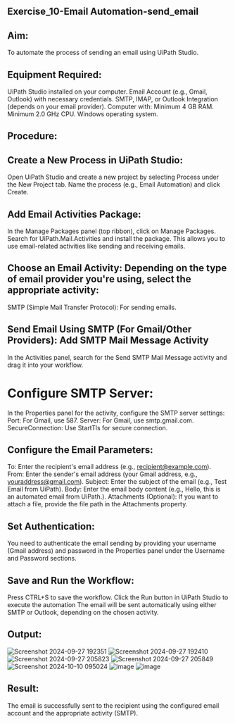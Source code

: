 ## Exercise_10-Email Automation-send_email
## Aim:
To automate the process of sending an email using UiPath Studio.

## Equipment Required:
UiPath Studio installed on your computer.
Email Account (e.g., Gmail, Outlook) with necessary credentials.
SMTP, IMAP, or Outlook Integration (depends on your email provider).
Computer with:
Minimum 4 GB RAM.
Minimum 2.0 GHz CPU.
Windows operating system.

## Procedure:
## Create a New Process in UiPath Studio:
Open UiPath Studio and create a new project by selecting Process under the New Project tab.
Name the process (e.g., Email Automation) and click Create.

## Add Email Activities Package:
In the Manage Packages panel (top ribbon), click on Manage Packages.
Search for UiPath.Mail.Activities and install the package. This allows you to use email-related activities
like sending and receiving emails.

## Choose an Email Activity: Depending on the type of email provider you're using, select the appropriate activity:
SMTP (Simple Mail Transfer Protocol): For sending emails.

## Send Email Using SMTP (For Gmail/Other Providers): Add SMTP Mail Message Activity
In the Activities panel, search for the Send SMTP Mail Message activity and drag it into your workflow.

# Configure SMTP Server:
In the Properties panel for the activity, configure the SMTP server settings:
Port: For Gmail, use 587.
Server: For Gmail, use smtp.gmail.com.
SecureConnection: Use StartTls for secure connection.

## Configure the Email Parameters:
To: Enter the recipient's email address (e.g., recipient@example.com).
From: Enter the sender's email address (your Gmail address, e.g., youraddress@gmail.com).
Subject: Enter the subject of the email (e.g., Test Email from UiPath).
Body: Enter the email body content (e.g., Hello, this is an automated email from UiPath.).
Attachments (Optional): If you want to attach a file, provide the file path in the Attachments property.

## Set Authentication:
You need to authenticate the email sending by providing your username (Gmail address) and
password in the Properties panel under the Username and Password sections.

## Save and Run the Workflow:
Press CTRL+S to save the workflow.
Click the Run button in UiPath Studio to execute the automation
The email will be sent automatically using either SMTP or Outlook, depending on the chosen activity.

## Output:
![Screenshot 2024-09-27 192351](https://github.com/user-attachments/assets/7951e4db-c084-4001-8c5b-e1882b348919) 
![Screenshot 2024-09-27 192410](https://github.com/user-attachments/assets/37caacdb-aceb-4aef-a202-f3dc1ce5670f)
![Screenshot 2024-09-27 205823](https://github.com/user-attachments/assets/640f8b14-a857-487c-8526-b9709af00acd)
![Screenshot 2024-09-27 205849](https://github.com/user-attachments/assets/60707272-824e-4c63-b8f7-2cd17a4c7fba)
![Screenshot 2024-10-10 095024](https://github.com/user-attachments/assets/b0664e67-d6bf-43c7-b948-3678b4b56a5f)
![image](https://github.com/user-attachments/assets/d50ed55e-41db-49dc-b004-a1195ec62c19)
![image](https://github.com/user-attachments/assets/d93f4ae6-e177-4173-b244-e77950a2fa6e)

## Result:
The email is successfully sent to the recipient using the configured email account and the appropriate
activity (SMTP).





